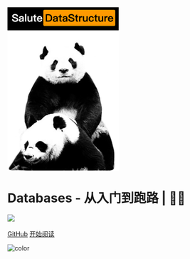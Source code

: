 <img src="https://raw.githubusercontent.com/sanmaomashi/Salute_DataStructure/main/img/1.jpg" width = "250" alt="Salute_DataStructure" align=center />

<h1><B>Databases - 从入门到跑路 | 🚴‍♂️ </B></h1>

<img src="https://img.shields.io/github/repo-size/sanmaomashi/Salute_DataStructure.svg?label=Repo%20size&style=flat-square" height="20">
<img src="https://img.shields.io/badge/License-Apache%202.0-purple" data-origin="https://img.shields.io/badge/License-Apache%202.0-blue" alt="">


[GitHub](https://github.com/sanmaomashi/Salute_DataStructure)
[开始阅读](/README.md)


<!-- 背景色 -->
![color](#fff)



